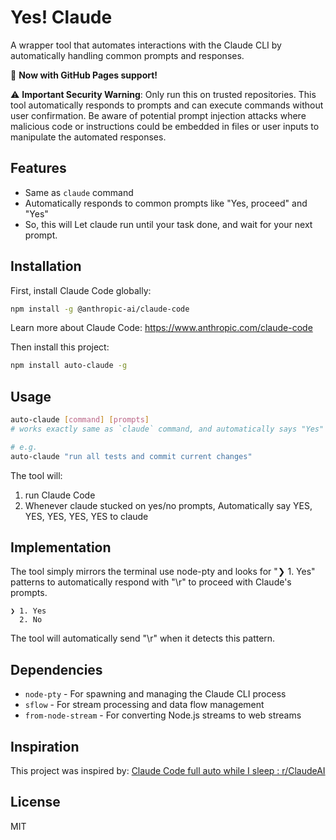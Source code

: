 # Yes! Claude

A wrapper tool that automates interactions with the Claude CLI by automatically handling common prompts and responses.

🚀 **Now with GitHub Pages support!**

⚠️ **Important Security Warning**: Only run this on trusted repositories. This tool automatically responds to prompts and can execute commands without user confirmation. Be aware of potential prompt injection attacks where malicious code or instructions could be embedded in files or user inputs to manipulate the automated responses.

## Features

- Same as `claude` command
- Automatically responds to common prompts like "Yes, proceed" and "Yes"
- So, this will Let claude run until your task done, and wait for your next prompt.

## Installation

First, install Claude Code globally:

```bash
npm install -g @anthropic-ai/claude-code
```

Learn more about Claude Code: https://www.anthropic.com/claude-code

Then install this project:

```bash
npm install auto-claude -g
```

## Usage


```bash
auto-claude [command] [prompts]
# works exactly same as `claude` command, and automatically says "Yes" to all yes/no prompts

# e.g.
auto-claude "run all tests and commit current changes"

```

The tool will:
1. run Claude Code
2. Whenever claude stucked on yes/no prompts, Automatically say YES, YES, YES, YES, YES to claude

## Implementation

The tool simply mirrors the terminal use node-pty and looks for "❯ 1. Yes" patterns to automatically respond with "\r" to proceed with Claude's prompts.

```
❯ 1. Yes
  2. No
```

The tool will automatically send "\r" when it detects this pattern.

## Dependencies

- `node-pty` - For spawning and managing the Claude CLI process
- `sflow` - For stream processing and data flow management
- `from-node-stream` - For converting Node.js streams to web streams

## Inspiration

This project was inspired by: [Claude Code full auto while I sleep : r/ClaudeAI](https://www.reddit.com/r/ClaudeAI/comments/1klk6aw/claude_code_full_auto_while_i_sleep/)

## License

MIT
